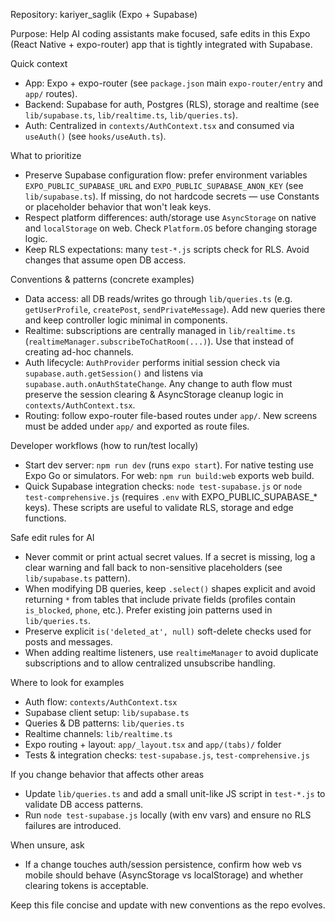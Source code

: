 Repository: kariyer_saglik (Expo + Supabase)

Purpose: Help AI coding assistants make focused, safe edits in this Expo (React Native + expo-router) app that is tightly integrated with Supabase.

Quick context
- App: Expo + expo-router (see `package.json` main `expo-router/entry` and `app/` routes).
- Backend: Supabase for auth, Postgres (RLS), storage and realtime (see `lib/supabase.ts`, `lib/realtime.ts`, `lib/queries.ts`).
- Auth: Centralized in `contexts/AuthContext.tsx` and consumed via `useAuth()` (see `hooks/useAuth.ts`).

What to prioritize
- Preserve Supabase configuration flow: prefer environment variables `EXPO_PUBLIC_SUPABASE_URL` and `EXPO_PUBLIC_SUPABASE_ANON_KEY` (see `lib/supabase.ts`). If missing, do not hardcode secrets — use Constants or placeholder behavior that won't leak keys.
- Respect platform differences: auth/storage use `AsyncStorage` on native and `localStorage` on web. Check `Platform.OS` before changing storage logic.
- Keep RLS expectations: many `test-*.js` scripts check for RLS. Avoid changes that assume open DB access.

Conventions & patterns (concrete examples)
- Data access: all DB reads/writes go through `lib/queries.ts` (e.g. `getUserProfile`, `createPost`, `sendPrivateMessage`). Add new queries there and keep controller logic minimal in components.
- Realtime: subscriptions are centrally managed in `lib/realtime.ts` (`realtimeManager.subscribeToChatRoom(...)`). Use that instead of creating ad-hoc channels.
- Auth lifecycle: `AuthProvider` performs initial session check via `supabase.auth.getSession()` and listens via `supabase.auth.onAuthStateChange`. Any change to auth flow must preserve the session clearing & AsyncStorage cleanup logic in `contexts/AuthContext.tsx`.
- Routing: follow expo-router file-based routes under `app/`. New screens must be added under `app/` and exported as route files.

Developer workflows (how to run/test locally)
- Start dev server: `npm run dev` (runs `expo start`). For native testing use Expo Go or simulators. For web: `npm run build:web` exports web build.
- Quick Supabase integration checks: `node test-supabase.js` or `node test-comprehensive.js` (requires `.env` with EXPO_PUBLIC_SUPABASE_* keys). These scripts are useful to validate RLS, storage and edge functions.

Safe edit rules for AI
- Never commit or print actual secret values. If a secret is missing, log a clear warning and fall back to non-sensitive placeholders (see `lib/supabase.ts` pattern).
- When modifying DB queries, keep `.select()` shapes explicit and avoid returning `*` from tables that include private fields (profiles contain `is_blocked`, `phone`, etc.). Prefer existing join patterns used in `lib/queries.ts`.
- Preserve explicit `is('deleted_at', null)` soft-delete checks used for posts and messages.
- When adding realtime listeners, use `realtimeManager` to avoid duplicate subscriptions and to allow centralized unsubscribe handling.

Where to look for examples
- Auth flow: `contexts/AuthContext.tsx`
- Supabase client setup: `lib/supabase.ts`
- Queries & DB patterns: `lib/queries.ts`
- Realtime channels: `lib/realtime.ts`
- Expo routing + layout: `app/_layout.tsx` and `app/(tabs)/` folder
- Tests & integration checks: `test-supabase.js`, `test-comprehensive.js`

If you change behavior that affects other areas
- Update `lib/queries.ts` and add a small unit-like JS script in `test-*.js` to validate DB access patterns.
- Run `node test-supabase.js` locally (with env vars) and ensure no RLS failures are introduced.

When unsure, ask
- If a change touches auth/session persistence, confirm how web vs mobile should behave (AsyncStorage vs localStorage) and whether clearing tokens is acceptable.

Keep this file concise and update with new conventions as the repo evolves.
